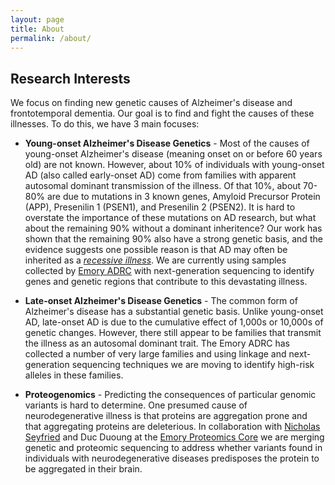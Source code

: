 ```yaml
---
layout: page
title: About
permalink: /about/
---
```


## Research Interests

We focus on finding new genetic causes of Alzheimer's disease and frontotemporal dementia. Our goal is to find and fight the causes of these illnesses. To do this, we have 3 main focuses:

* **Young-onset Alzheimer's Disease Genetics** - Most of the causes of young-onset Alzheimer's disease (meaning onset on or before 60 years old) are not known. However, about 10% of individuals with young-onset AD (also called early-onset AD) come from families with apparent autosomal dominant transmission of the illness. Of that 10%, about 70-80% are due to mutations in 3 known genes, Amyloid Precursor Protein (APP), Presenilin 1 (PSEN1), and Presenilin 2 (PSEN2). It is hard to overstate the importance of these mutations on AD research, but what about the remaining 90% without a dominant inheritence? Our work has shown that the remaining 90% also have a strong genetic basis, and the evidence suggests one possible reason is that AD may often be inherited as a [_recessive illness_](http://www.ncbi.nlm.nih.gov/pubmed/21911656). We are currently using samples collected by [Emory ADRC](http://alzheimers.emory.edu/index.html) with next-generation sequencing to identify genes and genetic regions that contribute to this devastating illness.

* **Late-onset Alzheimer's Disease Genetics** - The common form of Alzheimer's disease has a substantial genetic basis. Unlike young-onset AD, late-onset AD is due to the cumulative effect of 1,000s or 10,000s of genetic changes. However, there still appear to be families that transmit the illness as an autosomal dominant trait. The Emory ADRC has collected a number of very large families and using linkage and next-generation sequencing techniques we are moving to identify high-risk alleles in these families.

* **Proteogenomics** - Predicting the consequences of particular genomic variants is hard to determine. One presumed cause of neurodegenerative illness is that proteins are aggregation prone and that aggregating proteins are deleterious. In collaboration with [Nicholas Seyfried](http://www.biochem.emory.edu/cgi-bin/people/detail_faculty?id=nseyfri) and Duc Duoung at the [Emory Proteomics Core](http://med.emory.edu/research/core_labs/proteomics/index.html) we are merging genetic and proteomic sequencing to address whether variants found in individuals with neurodegenerative diseases predisposes the protein to be aggregated in their brain.
